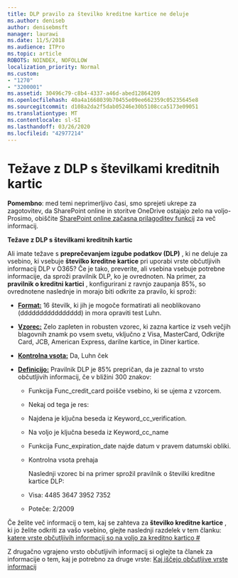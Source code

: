 ```yaml
---
title: DLP pravilo za številko kreditne kartice ne deluje
ms.author: deniseb
author: denisebmsft
manager: laurawi
ms.date: 11/5/2018
ms.audience: ITPro
ms.topic: article
ROBOTS: NOINDEX, NOFOLLOW
localization_priority: Normal
ms.custom:
- "1270"
- "3200001"
ms.assetid: 30496c79-c8b4-4337-a46d-abed12864209
ms.openlocfilehash: 40a4a1668039b70455e09ee662359c05235645e8
ms.sourcegitcommit: d108a2da2f5dab05246e30b5108cca5173e09051
ms.translationtype: MT
ms.contentlocale: sl-SI
ms.lasthandoff: 03/26/2020
ms.locfileid: "42977214"
---
```

# <a name="dlp-issues-with-credit-card-numbers"></a>Težave z DLP s številkami kreditnih kartic

**Pomembno**: med temi neprimerljivo časi, smo sprejeti ukrepe za zagotovitev, da SharePoint online in storitve OneDrive ostajajo zelo na voljo-Prosimo, obiščite [SharePoint online začasna prilagoditev funkcij](https://aka.ms/ODSPAdjustments) za več informacij.

**Težave z DLP s številkami kreditnih kartic**

Ali imate težave s **preprečevanjem izgube podatkov (DLP)** , ki ne deluje za vsebino, ki vsebuje **številko kreditne kartice** pri uporabi vrste občutljivih informacij DLP v O365? Če je tako, preverite, ali vsebina vsebuje potrebne informacije, da sproži pravilnik DLP, ko je ovrednoten. Na primer, za **pravilnik o kreditni kartici** , konfigurirani z ravnjo zaupanja 85%, so ovrednotene naslednje in morajo biti odkrite za pravilo, ki sproži:
  
- **[Format:](https://docs.microsoft.com/office365/securitycompliance/what-the-sensitive-information-types-look-for#format-19)** 16 številk, ki jih je mogoče formatirati ali neoblikovano (dddddddddddddddd) in mora opraviti test Luhn.

- **[Vzorec:](https://docs.microsoft.com/office365/securitycompliance/what-the-sensitive-information-types-look-for#pattern-19)** Zelo zapleten in robusten vzorec, ki zazna kartice iz vseh večjih blagovnih znamk po vsem svetu, vključno z Visa, MasterCard, Odkrijte Card, JCB, American Express, darilne kartice, in Diner kartice.

- **[Kontrolna vsota:](https://docs.microsoft.com/office365/securitycompliance/what-the-sensitive-information-types-look-for#checksum-19)** Da, Luhn ček

- **[Definicijo:](https://docs.microsoft.com/office365/securitycompliance/what-the-sensitive-information-types-look-for#definition-19)** Pravilnik DLP je 85% prepričan, da je zaznal to vrsto občutljivih informacij, če v bližini 300 znakov:

  - Funkcija Func_credit_card poišče vsebino, ki se ujema z vzorcem.

  - Nekaj od tega je res:

  - Najdena je ključna beseda iz Keyword_cc_verification.

  - Na voljo je ključna beseda iz Keyword_cc_name

  - Funkcija Func_expiration_date najde datum v pravem datumski obliki.

  - Kontrolna vsota prehaja

    Naslednji vzorec bi na primer sprožil pravilnik o številki kreditne kartice DLP:

  - Visa: 4485 3647 3952 7352
  
  - Poteče: 2/2009

Če želite več informacij o tem, kaj se zahteva za **številko kreditne kartice** , ki jo želite odkriti za vašo vsebino, glejte naslednji razdelek v tem članku: [katere vrste občutljivih informacij so na voljo za kreditno kartico #](https://docs.microsoft.com/office365/securitycompliance/what-the-sensitive-information-types-look-for#credit-card-number)
  
Z drugačno vgrajeno vrsto občutljivih informacij si oglejte ta članek za informacije o tem, kaj je potrebno za druge vrste: [Kaj iščejo občutljive vrste informacij](https://docs.microsoft.com/office365/securitycompliance/what-the-sensitive-information-types-look-for)
  